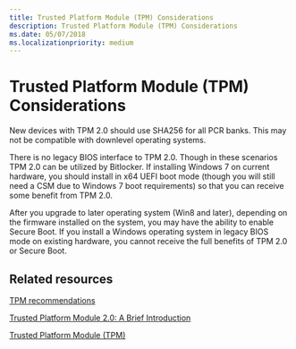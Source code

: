 ```yaml
---
title: Trusted Platform Module (TPM) Considerations
description: Trusted Platform Module (TPM) Considerations
ms.date: 05/07/2018
ms.localizationpriority: medium
---
```



# Trusted Platform Module (TPM) Considerations

New devices with TPM 2.0 should use SHA256 for all PCR banks. This may not be compatible with downlevel operating systems.

There is no legacy BIOS interface to TPM 2.0. Though in these scenarios TPM 2.0 can be utilized by Bitlocker.  If installing Windows 7 on current hardware, you should install in x64 UEFI boot mode (though you will still need a CSM due to Windows 7 boot requirements) so that you can receive some benefit from TPM 2.0.

After you upgrade to later operating system (Win8 and later), depending on the firmware installed on the system, you may have the ability to enable Secure Boot. If you install a Windows operating system in legacy BIOS mode on existing hardware, you cannot receive the full benefits of TPM 2.0 or Secure Boot.

## Related resources

[TPM recommendations](/windows/security/hardware-protection/tpm/tpm-recommendations)

[Trusted Platform Module 2.0: A Brief Introduction](https://trustedcomputinggroup.org/resource/trusted-platform-module-2-0-a-brief-introduction/)

[Trusted Platform Module (TPM)](https://trustedcomputinggroup.org/work-groups/trusted-platform-module/)